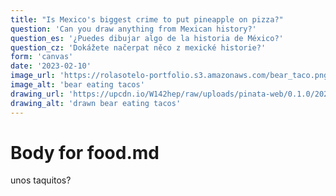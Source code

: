 ```yaml
---
title: "Is Mexico's biggest crime to put pineapple on pizza?"
question: 'Can you draw anything from Mexican history?'
question_es: '¿Puedes dibujar algo de la historia de México?'
question_cz: 'Dokážete načerpat něco z mexické historie?'
form: 'canvas'
date: '2023-02-10'
image_url: 'https://rolasotelo-portfolio.s3.amazonaws.com/bear_taco.png'
image_alt: 'bear eating tacos'
drawing_url: 'https://upcdn.io/W142hep/raw/uploads/pinata-web/0.1.0/2023-03-10/scribble_input_2L5NDWjJ.png'
drawing_alt: 'drawn bear eating tacos'
---
```


# Body for food.md

unos taquitos?